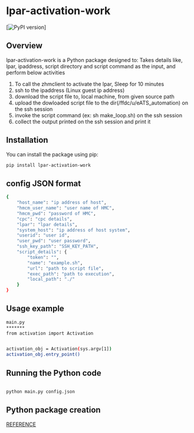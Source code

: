 # lpar-activation-work

[![PyPI version](https://pypi.org/project/lpar-activation-work/)]

## Overview

lpar-activation-work is a Python package designed to:
Takes details like, lpar, ipaddress, script directory and script command as the input, and perform below activities

1. To call the zhmclient to activate the lpar, Sleep for 10 minutes
2. ssh to the ipaddress (Linux guest ip address)
3. download the script file to, local machine, from given source path
4. upload the dowloaded script file to the dir(/ffdc/u/eATS_automation) on the ssh session
5. invoke the script command (ex: sh make_loop.sh) on the ssh session
6. collect the output printed on the ssh session and print it


## Installation

You can install the package using pip:

```bash
pip install lpar-activation-work
```
## config JSON format

```bash
{
    "host_name": "ip address of host",
    "hmcm_user_name": "user name of HMC",
    "hmcm_pwd": "password of HMC",
    "cpc": "cpc details",
    "lpar": "lpar details",
    "system_host": "ip address of host system",
    "userid": "user id",
    "user_pwd": "user password",
    "ssh_key_path": "SSH_KEY_PATH",
    "script_details": {
        "token": "",
        "name": "example.sh",
        "url": "path to script file",
        "exec_path": "path to execution",
        "local_path": "./"
    }
}

```
## Usage example

``` bash
main.py
*******
from activation import Activation


activation_obj = Activation(sys.argv[1])
activation_obj.entry_point()

```
## Running the Python code

``` bash

python main.py config.json

```

## Python package creation

[REFERENCE](https://www.geeksforgeeks.org/what-is-a-python-wheel/)